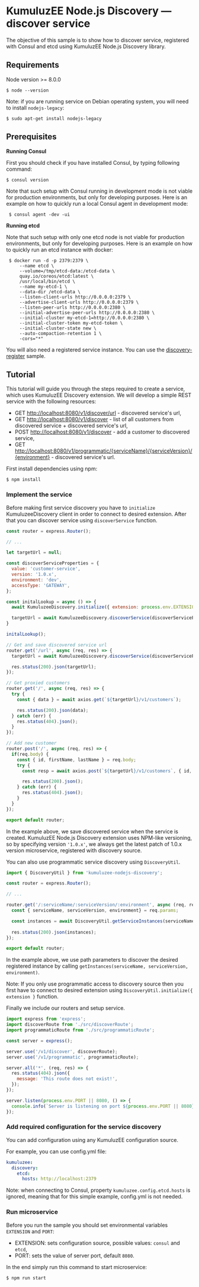 # KumuluzEE Node.js Discovery — discover service
The objective of this sample is to show how to discover service, registered with Consul and etcd using KumuluzEE Node.js Discovery library.

## Requirements

Node version >= 8.0.0
```
$ node --version
```
Note: if you are running service on Debian operating system, you will need to install `nodejs-legacy`:

```
$ sudo apt-get install nodejs-legacy
```


## Prerequisites



**Running Consul**

First you should check if you have installed Consul, by typing following command:
```
$ consul version
```

Note that such setup with Consul running in development mode is not viable for production environments, but only for developing purposes. Here is an example on how to quickly run a local Consul agent in development mode:
```
 $ consul agent -dev -ui
```

**Running etcd**

Note that such setup with only one etcd node is not viable for production environments, but only for developing purposes. Here is an example on how to quickly run an etcd instance with docker:
```
 $ docker run -d -p 2379:2379 \
     --name etcd \
     --volume=/tmp/etcd-data:/etcd-data \
     quay.io/coreos/etcd:latest \
     /usr/local/bin/etcd \
     --name my-etcd-1 \
     --data-dir /etcd-data \
     --listen-client-urls http://0.0.0.0:2379 \
     --advertise-client-urls http://0.0.0.0:2379 \
     --listen-peer-urls http://0.0.0.0:2380 \
     --initial-advertise-peer-urls http://0.0.0.0:2380 \
     --initial-cluster my-etcd-1=http://0.0.0.0:2380 \
     --initial-cluster-token my-etcd-token \
     --initial-cluster-state new \
     --auto-compaction-retention 1 \
     -cors="*"
```


You will also need a registered service instance. You can use the [discovery-register](http://github.com/nejcsm/kumuluzee-nodejs-discovery-sample/discovery-register) sample.

## Tutorial

This tutorial will guide you through the steps required to create a service, which uses KumuluzEE Discovery extension. We will develop a simple REST service with the following resources:

*   GET  [http://localhost:8080/v1/discover/url](http://localhost:8080/v1/discover/url)  \- discovered service's url,
*   GET  [http://localhost:8080/v1/discover](http://localhost:8080/v1/discover)  \- list of all customers from discovered service + discovered service's url,
*   POST  [http://localhost:8080/v1/discover](http://localhost:8080/v1/discover)  \- add a customer to discovered service,
*   GET  [http://localhost:8080/v1/programmatic/{serviceName}/{serviceVersion}/{environment}](http://localhost:8080/v1/programmatic/%7BserviceName%7D/%7BserviceVersion%7D/%7Benvironment%7D)  \- discovered service's url.

First install dependencies using npm:

```
$ npm install
```
### Implement the service

Before making first service discovery you have to `initialize` KumuluzeeDiscovery client in order to connect to desired extension. After that you can discover service using `discoverService` function.

```javascript
const router = express.Router();

// ...

let targetUrl = null;

const discoverServiceProperties = {
  value: 'customer-service',
  version: '1.0.x',
  environment: 'dev',
  accessType: 'GATEWAY',
};

const initalLookup = async () => {
  await KumuluzeeDiscovery.initialize({ extension: process.env.EXTENSION }); // 'consul or 'etcd'

  targetUrl = await KumuluzeeDiscovery.discoverService(discoverServiceProperties);
}

initalLookup();

// Get and save discovered service url
router.get('/url', async (req, res) => {
  targetUrl = await KumuluzeeDiscovery.discoverService(discoverServiceProperties);

  res.status(200).json(targetUrl);
});

// Get proxied customers
router.get('/', async (req, res) => {
  try {
    const { data } = await axios.get(`${targetUrl}/v1/customers`);

    res.status(200).json(data);
  } catch (err) {
    res.status(404).json();
  }
});

// Add new customer
router.post('/', async (req, res) => {
  if(req.body) {
    const { id, firstName, lastName } = req.body;
    try {
      const resp = await axios.post(`${targetUrl}/v1/customers`, { id, firstName, lastName });

      res.status(200).json();
    } catch (err) {
      res.status(404).json();
    }
  }
});

export default router;
```
In the example above, we save discovered service when the service is created.
KumuluzEE Node.js Discovery extension uses NPM-like versioning, so by specifying version `'1.0.x'`, we always get the latest patch of 1.0.x version microservice, registered with discovery source.

You can also use programmatic service discovery using `DiscoveryUtil`.

```javascript
import { DiscoveryUtil } from 'kumuluzee-nodejs-discovery';

const router = express.Router();

// ...

router.get('/:serviceName/:serviceVersion/:environment', async (req, res) => {
  const { serviceName, serviceVersion, environment} = req.params;

  const instances = await DiscoveryUtil.getServiceInstances(serviceName, serviceVersion, environment);
  
  res.status(200).json(instances);
});

export default router;
```
In the example above, we use path parameters to discover the desired registered instance by calling `getInstances(serviceName, serviceVersion, environment)`.

Note: If you only use programmatic access to discovery source then you first have to connect to desired extension using `DiscoveryUtil.initialize({ extension }` function.

Finally we include our routers and setup service.

```javascript
import express from 'express';
import discoverRoute from './src/discoverRoute';
import programmaticRoute from './src/programmaticRoute';

const server = express();

server.use('/v1/discover', discoverRoute);
server.use('/v1/programmatic', programmaticRoute);

server.all('*', (req, res) => {
  res.status(404).json({
    message: 'This route does not exist!',
  });
});

server.listen(process.env.PORT || 8080, () => {
  console.info(`Server is listening on port ${process.env.PORT || 8080}`);
});

```

### Add required configuration for the service discovery

You can add configuration using any KumuluzEE configuration source.

For example, you can use config.yml file:

```yaml
kumuluzee:
  discovery:
    etcd:
      hosts: http://localhost:2379
```
Note: when connecting to Consul, property `kumuluzee.config.etcd.hosts` is ignored, meaning  that for this simple example, config.yml is not needed.


### Run microservice

Before you run the sample you should set environmental variables `EXTENSION` and `PORT`:
* EXTENSION: sets configuration source, possible values: `consul` and `etcd`,
* PORT: sets the value of server port, default `8080`.

In the end simply run this command to start microservice:
```
$ npm run start
```

